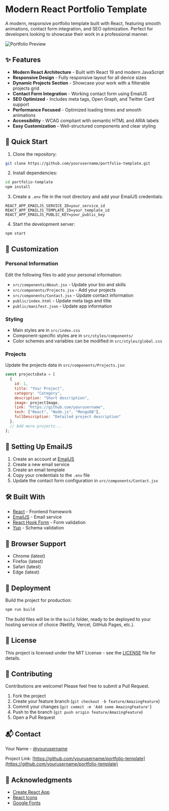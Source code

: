 # Modern React Portfolio Template

A modern, responsive portfolio template built with React, featuring smooth animations, contact form integration, and SEO optimization. Perfect for developers looking to showcase their work in a professional manner.

![Portfolio Preview](public/og-image.jpg)

## ✨ Features

- **Modern React Architecture** - Built with React 19 and modern JavaScript
- **Responsive Design** - Fully responsive layout for all device sizes
- **Dynamic Projects Section** - Showcase your work with a filterable projects grid
- **Contact Form Integration** - Working contact form using EmailJS
- **SEO Optimized** - Includes meta tags, Open Graph, and Twitter Card support
- **Performance Focused** - Optimized loading times and smooth animations
- **Accessibility** - WCAG compliant with semantic HTML and ARIA labels
- **Easy Customization** - Well-structured components and clear styling

## 🚀 Quick Start

1. Clone the repository:
```bash
git clone https://github.com/yourusername/portfolio-template.git
```

2. Install dependencies:
```bash
cd portfolio-template
npm install
```

3. Create a `.env` file in the root directory and add your EmailJS credentials:
```
REACT_APP_EMAILJS_SERVICE_ID=your_service_id
REACT_APP_EMAILJS_TEMPLATE_ID=your_template_id
REACT_APP_EMAILJS_PUBLIC_KEY=your_public_key
```

4. Start the development server:
```bash
npm start
```

## 📝 Customization

### Personal Information
Edit the following files to add your personal information:

- `src/components/About.jsx` - Update your bio and skills
- `src/components/Projects.jsx` - Add your projects
- `src/components/Contact.jsx` - Update contact information
- `public/index.html` - Update meta tags and title
- `public/manifest.json` - Update app information

### Styling
- Main styles are in `src/index.css`
- Component-specific styles are in `src/styles/components/`
- Color schemes and variables can be modified in `src/styles/global.css`

### Projects
Update the projects data in `src/components/Projects.jsx`:
```javascript
const projectsData = [
  {
    id: 1,
    title: "Your Project",
    category: "Category",
    description: "Short description",
    image: projectImage,
    link: "https://github.com/yourusername",
    tech: ["React", "Node.js", "MongoDB"],
    fullDescription: "Detailed project description"
  },
  // Add more projects...
];
```

## 📧 Setting Up EmailJS

1. Create an account at [EmailJS](https://www.emailjs.com/)
2. Create a new email service
3. Create an email template
4. Copy your credentials to the `.env` file
5. Update the contact form configuration in `src/components/Contact.jsx`

## 🛠️ Built With

- [React](https://reactjs.org/) - Frontend framework
- [EmailJS](https://www.emailjs.com/) - Email service
- [React Hook Form](https://react-hook-form.com/) - Form validation
- [Yup](https://github.com/jquense/yup) - Schema validation

## 📱 Browser Support

- Chrome (latest)
- Firefox (latest)
- Safari (latest)
- Edge (latest)

## 🚀 Deployment

Build the project for production:
```bash
npm run build
```

The build files will be in the `build` folder, ready to be deployed to your hosting service of choice (Netlify, Vercel, GitHub Pages, etc.).

## 📄 License

This project is licensed under the MIT License - see the [LICENSE](LICENSE) file for details.

## 🤝 Contributing

Contributions are welcome! Please feel free to submit a Pull Request.

1. Fork the project
2. Create your feature branch (`git checkout -b feature/AmazingFeature`)
3. Commit your changes (`git commit -m 'Add some AmazingFeature'`)
4. Push to the branch (`git push origin feature/AmazingFeature`)
5. Open a Pull Request

## 📬 Contact

Your Name - [@yourusername](https://twitter.com/yourusername)

Project Link: [https://github.com/yourusername/portfolio-template](https://github.com/yourusername/portfolio-template)

## 🙏 Acknowledgments

- [Create React App](https://create-react-app.dev/)
- [React Icons](https://react-icons.github.io/react-icons/)
- [Google Fonts](https://fonts.google.com/)

